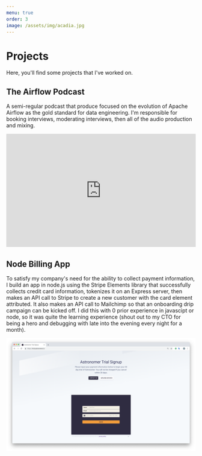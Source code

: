 ```yaml
---
menu: true
order: 3
image: /assets/img/acadia.jpg
---
```


# Projects

Here, you'll find some projects that I've worked on.


## The Airflow Podcast

A semi-regular podcast that produce focused on the evolution of Apache Airflow as the gold standard for data engineering. I'm responsible for booking interviews, moderating interviews, then all of the audio production and mixing. 

<iframe width="100%" height="300" scrolling="no" frameborder="no" allow="autoplay" src="https://w.soundcloud.com/player/?url=https%3A//api.soundcloud.com/users/385054355&color=%23050202&auto_play=false&hide_related=false&show_comments=true&show_user=true&show_reposts=false&show_teaser=true&visual=true"></iframe>

## Node Billing App

To satisfy my company's need for the ability to collect payment information, I build an app in node.js using the Stripe Elements library that successfully collects credit card information, tokenizes it on an Express server, then makes an API call to Stripe to create a new customer with the card element attributed. It also makes an API call to Mailchimp so that an onboarding drip campaign can be kicked off. I did this with 0 prior experience in javascipt or node, so it was quite the learning experience (shout out to my CTO for being a hero and debugging with late into the evening every night for a month).

[![Trial](/assets/img/projects/trial.png)](https://trial.astronomer.io)
